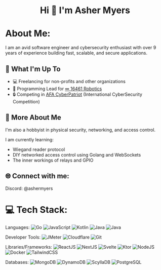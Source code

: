 
<h1 align="center">Hi 👋 I'm Asher Myers</h1>

# About Me:
I am an avid software engineer and cybersecurity enthusiast with over 9 years of experience building fast, scalable, and secure applications.

## 🚀 What I'm Up To

- 💻 Freelancing for non-profits and other organizations
- 🤖 Programming Lead for [∞ 16461 Robotics](https://16461.org)
- 🔒 Competing in [AFA CyberPatriot](https://www.uscyberpatriot.org/) (International CyberSecurity Competition)

## 💫 More About Me

I'm also a hobbyist in physical security, networking, and access control.

I am currently learning:
- Wiegand reader protocol
- DIY networked access control using Golang and WebSockets
- The inner workings of relays and GPIO

## 🌐 Connect with me:
Discord: @ashermyers

# 💻 Tech Stack:
Languages: 
![Go](https://img.shields.io/badge/GO-%23323330.svg?style=for-the-badge&logo=go&logoColor=white) 
![JavaScript](https://img.shields.io/badge/javascript-%23323330.svg?style=for-the-badge&logo=javascript&logoColor=%23F7DF1E) 
![Kotlin](https://img.shields.io/badge/kotlin-%23323330.svg?style=for-the-badge&logo=kotlin&logoColor=white) 
![Java](https://img.shields.io/badge/java-%23323330.svg?style=for-the-badge&logo=java&logoColor=white) 
![Java](https://img.shields.io/badge/rust-%23323330.svg?style=for-the-badge&logo=rust&logoColor=white) 


Developer Tools: 
![JMeter](https://img.shields.io/badge/JMeter-FF6C37?style=for-the-badge&logo=jmeter&logoColor=white) 
![Cloudflare](https://img.shields.io/badge/cloudflare-black?style=for-the-badge&logo=cloudflare&logoColor=f6821f) 
![Git](https://img.shields.io/badge/git-%23F05033.svg?style=for-the-badge&logo=git&logoColor=white)

Libraries/Frameworks: 
![ReactJS](https://img.shields.io/badge/react-%2320232a.svg?style=for-the-badge&logo=react&logoColor=%2361DAFB) 
![NextJS](https://img.shields.io/badge/nextjs-%2320232a.svg?style=for-the-badge&logo=nextjs&logoColor=%2361DAFB) 
![Svelte](https://img.shields.io/badge/svelte-%2320232a.svg?style=for-the-badge&logo=svelte&logoColor=%ffbb00) 
![Ktor](https://img.shields.io/badge/ktor-b757d4?style=for-the-badge&logo=ktor) 
![NodeJS](https://img.shields.io/badge/node.js-6DA55F?style=for-the-badge&logo=node.js&logoColor=white) 
![Docker](https://img.shields.io/badge/docker-%230db7ed.svg?style=for-the-badge&logo=docker&logoColor=white) 
![TailwindCSS](https://img.shields.io/badge/tailwindcss-%2320232a.svg?style=for-the-badge&logo=tailwindcss&logoColor=%2361DAFB) 

Databases:
![MongoDB](https://img.shields.io/badge/mongodb-%2320232a.svg?style=for-the-badge&logo=mongodb) 
![DynamoDB](https://img.shields.io/badge/dynamodb-%2320232a.svg?style=for-the-badge&logo=dynamodb&logoColor=%ffbb00) 
![ScyllaDB](https://img.shields.io/badge/scylladb-%2320232a?style=for-the-badge&logo=scylladb) 
![PostgreSQL](https://img.shields.io/badge/PostgreSQL-%2320232a?style=for-the-badge&logo=PostgreSQL) 
